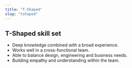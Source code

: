 ```yaml
---
title: "T-Shaped"
slug: "tshaped"
---
```


## T-Shaped skill set

- Deep knowledge combined with a broad experience.
- Works well in a cross-functional team.
- Able to balance design, engineering and business needs.
- Building empathy and understanding within the team.
